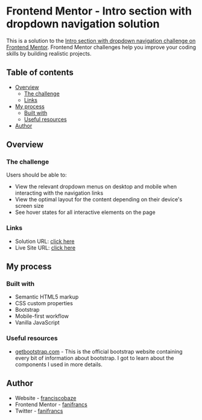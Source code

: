 # Frontend Mentor - Intro section with dropdown navigation solution

This is a solution to the [Intro section with dropdown navigation challenge on Frontend Mentor](https://www.frontendmentor.io/challenges/intro-section-with-dropdown-navigation-ryaPetHE5). Frontend Mentor challenges help you improve your coding skills by building realistic projects.

## Table of contents

- [Overview](#overview)
  - [The challenge](#the-challenge)
  - [Links](#links)
- [My process](#my-process)
  - [Built with](#built-with)
  - [Useful resources](#useful-resources)
- [Author](#author)


## Overview

### The challenge

Users should be able to:

- View the relevant dropdown menus on desktop and mobile when interacting with the navigation links
- View the optimal layout for the content depending on their device's screen size
- See hover states for all interactive elements on the page

### Links

- Solution URL: [click here](#)
- Live Site URL: [click here](#)

## My process

### Built with

- Semantic HTML5 markup
- CSS custom properties
- Bootstrap
- Mobile-first workflow
- Vanilla JavaScript

### Useful resources

- [getbootstrap.com](https://getbootstrap.com) - This is the official bootstrap website containing every bit of information about bootstrap. I got to learn about the components I used in more details.

## Author

- Website - [franciscobaze](https://franciscobaze.hashnode.dev)
- Frontend Mentor - [fanifrancs](https://www.frontendmentor.io/profile/fanifrancs)
- Twitter - [fanifrancs](https://www.twitter.com/fanifrancs)
